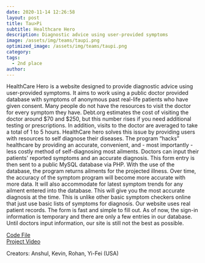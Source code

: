 ```yaml
---
date: 2020-11-14 12:26:58
layout: post
title: Tau>Pi
subtitle: Healthcare Hero
description: Diagnostic advice using user-provided symptoms
image: /assets/img/teams/taupi.png
optimized_image: /assets/img/teams/taupi.png
category:
tags:
  - 2nd place
author:
---
```


HealthCare Hero is a website designed to provide diagnostic advice using user-provided symptoms. It aims to work using a public doctor provided database with symptoms of anonymous past real-life patients who have given consent. Many people do not have the resources to visit the doctor for every symptom they have. Debt.org estimates the cost of visiting the doctor around $70 and $250, but this number rises if you need additional testing or prescriptions. In addition, visits to the doctor are averaged to take a total of 1 to 5 hours. HealthCare hero solves this issue by providing users with resources to self diagnose their diseases. The program “hacks” healthcare by providing an accurate, convenient, and - most importantly - less costly method of self-diagnosing most ailments. Doctors can input their patients' reported symptoms and an accurate diagnosis. This form entry is then sent to a public MySQL database via PHP. With the use of the database, the program returns ailments for the projected illness. Over time, the accuracy of the symptom program will become more accurate with more data. It will also accommodate for latest symptom trends for any ailment entered into the database. This will give you the most accurate diagnosis at the time. This is unlike other basic symptom checkers online that just use basic lists of symptoms for diagnosis. Our website uses real patient records. The form is fast and simple to fill out. As of now, the sign-in information is temporary and there are only a few entries in our database. Until doctors input information, our site is still not the best as possible.

<a href="https://drive.google.com/drive/folders/1csUWDcVWAHf4pZQbbzjCaZ8qhDl4AEb0?usp=sharing">Code File</a> <br>
<a href="https://youtu.be/jxbJU6Lm6Rg">Project Video</a>

Creators: Anshul, Kevin, Rohan, Yi-Fei (USA)
